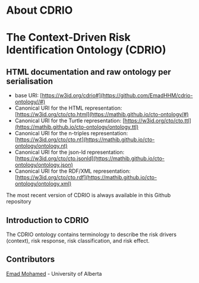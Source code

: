 About CDRIO
===================
# The Context-Driven Risk Identification Ontology (CDRIO)

## HTML documentation and raw ontology per serialisation

* base URI: [https://w3id.org/cdrio#](https://github.com/EmadHHM/cdrio-ontology//#)
* Canonical URI for the HTML representation: [https://w3id.org/cto/cto.html](https://mathib.github.io/cto-ontology/#)
* Canonical URI for the Turtle representation: [https://w3id.org/cto/cto.ttl](https://mathib.github.io/cto-ontology/ontology.ttl)
* Canonical URI for the n-triples representation: [https://w3id.org/cto/cto.nt](https://mathib.github.io/cto-ontology/ontology.nt)
* Canonical URI for the json-ld representation: [https://w3id.org/cto/cto.jsonld](https://mathib.github.io/cto-ontology/ontology.json)
* Canonical URI for the RDF/XML representation: [https://w3id.org/cto/cto.rdf](https://mathib.github.io/cto-ontology/ontology.xml)

The most recent version of CDRIO is always available in this Github repository

## Introduction to CDRIO

The CDRIO ontology contains terminology to describe the risk drivers (context), risk response, risk classification, and risk effect. 


## Contributors

[Emad Mohamed](https://github.com/EmadHHM) - University of Alberta
